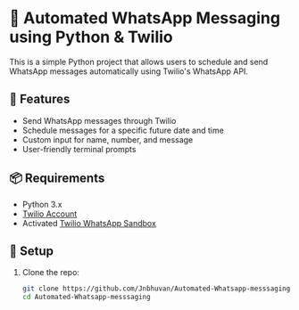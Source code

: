 # 📲 Automated WhatsApp Messaging using Python & Twilio

This is a simple Python project that allows users to schedule and send WhatsApp messages automatically using Twilio's WhatsApp API.

## 🚀 Features

- Send WhatsApp messages through Twilio
- Schedule messages for a specific future date and time
- Custom input for name, number, and message
- User-friendly terminal prompts

## 📦 Requirements

- Python 3.x
- [Twilio Account](https://www.twilio.com/)
- Activated [Twilio WhatsApp Sandbox](https://www.twilio.com/console/sms/whatsapp/sandbox)

## 🔧 Setup

1. Clone the repo:
   ```bash
   git clone https://github.com/Jnbhuvan/Automated-Whatsapp-messsaging.git
   cd Automated-Whatsapp-messsaging

